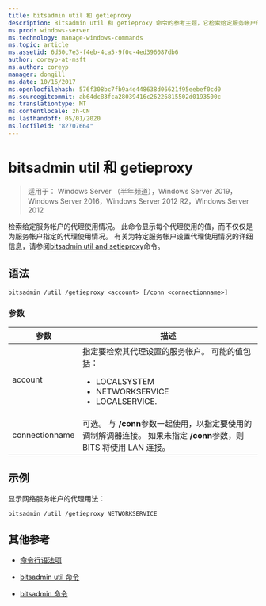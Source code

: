 ```yaml
---
title: bitsadmin util 和 getieproxy
description: Bitsadmin util 和 getieproxy 命令的参考主题，它检索给定服务帐户的代理使用情况。
ms.prod: windows-server
ms.technology: manage-windows-commands
ms.topic: article
ms.assetid: 6d50c7e3-f4eb-4ca5-9f0c-4ed396087db6
author: coreyp-at-msft
ms.author: coreyp
manager: dongill
ms.date: 10/16/2017
ms.openlocfilehash: 576f308bc7fb9a4e448638d06621f95eebef0cd0
ms.sourcegitcommit: ab64dc83fca28039416c26226815502d0193500c
ms.translationtype: MT
ms.contentlocale: zh-CN
ms.lasthandoff: 05/01/2020
ms.locfileid: "82707664"
---
```

# <a name="bitsadmin-util-and-getieproxy"></a>bitsadmin util 和 getieproxy

> 适用于： Windows Server （半年频道），Windows Server 2019，Windows Server 2016，Windows Server 2012 R2，Windows Server 2012

检索给定服务帐户的代理使用情况。 此命令显示每个代理使用的值，而不仅仅是为服务帐户指定的代理使用情况。 有关为特定服务帐户设置代理使用情况的详细信息，请参阅[bitsadmin util and setieproxy](bitsadmin-util-and-setieproxy.md)命令。

## <a name="syntax"></a>语法

```
bitsadmin /util /getieproxy <account> [/conn <connectionname>]
```

### <a name="parameters"></a>参数

| 参数 | 描述 |
| --------- | ---------- |
| account | 指定要检索其代理设置的服务帐户。 可能的值包括：<ul><li>LOCALSYSTEM</li><li>   NETWORKSERVICE</li><li>LOCALSERVICE.</li></ul> |
| connectionname | 可选。 与 **/conn**参数一起使用，以指定要使用的调制解调器连接。 如果未指定 **/conn**参数，则 BITS 将使用 LAN 连接。 |

## <a name="examples"></a>示例

显示网络服务帐户的代理用法：

```
bitsadmin /util /getieproxy NETWORKSERVICE
```

## <a name="additional-references"></a>其他参考

- [命令行语法项](command-line-syntax-key.md)

- [bitsadmin util 命令](bitsadmin-util.md)

- [bitsadmin 命令](bitsadmin.md)
